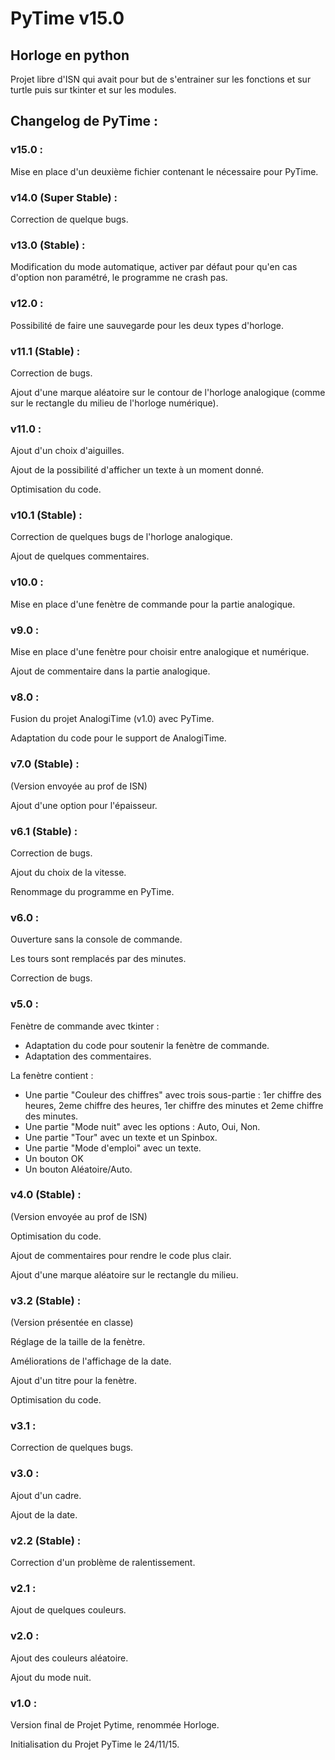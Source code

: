 # PyTime v15.0
## Horloge en python

Projet libre d'ISN qui avait pour but de s'entrainer sur les fonctions et sur turtle puis sur tkinter et sur les modules.


## Changelog de PyTime :

### v15.0 :

Mise en place d'un deuxième fichier contenant le nécessaire pour PyTime.


### v14.0 (Super Stable) :

Correction de quelque bugs.


### v13.0 (Stable) :

Modification du mode automatique, activer par défaut pour qu'en cas d'option non paramétré, le programme ne crash pas.


### v12.0 :

Possibilité de faire une sauvegarde pour les deux types d'horloge.


### v11.1 (Stable) :

Correction de bugs.

Ajout d'une marque aléatoire sur le contour de l'horloge analogique (comme sur le rectangle du milieu de l'horloge numérique).


### v11.0 :

Ajout d'un choix d'aiguilles.

Ajout de la possibilité d'afficher un texte à un moment donné.

Optimisation du code.


### v10.1 (Stable) :

Correction de quelques bugs de l'horloge analogique.

Ajout de quelques commentaires.


### v10.0 :

Mise en place d'une fenètre de commande pour la partie analogique.


### v9.0 :

Mise en place d'une fenètre pour choisir entre analogique et numérique.

Ajout de commentaire dans la partie analogique.


### v8.0 :

Fusion du projet AnalogiTime (v1.0) avec PyTime.

Adaptation du code pour le support de AnalogiTime.


### v7.0 (Stable) :

(Version envoyée au prof de ISN)

Ajout d'une option pour l'épaisseur.


### v6.1 (Stable) :

Correction de bugs.

Ajout du choix de la vitesse.

Renommage du programme en PyTime.


### v6.0 :

Ouverture sans la console de commande.

Les tours sont remplacés par des minutes.

Correction de bugs.


### v5.0 :

Fenètre de commande avec tkinter :
- Adaptation du code pour soutenir la fenètre de commande.
- Adaptation des commentaires.

La fenètre contient :
- Une partie "Couleur des chiffres" avec trois sous-partie : 1er chiffre des 
  heures, 2eme chiffre des heures, 1er chiffre des minutes et 2eme chiffre 
  des minutes.
- Une partie "Mode nuit" avec les options : Auto, Oui, Non.
- Une partie "Tour" avec un texte et un Spinbox.
- Une partie "Mode d'emploi" avec un texte.
- Un bouton OK
- Un bouton Aléatoire/Auto.


### v4.0 (Stable) :

(Version envoyée au prof de ISN)

Optimisation du code.

Ajout de commentaires pour rendre le code plus clair.

Ajout d'une marque aléatoire sur le rectangle du milieu.


### v3.2 (Stable) :

(Version présentée en classe)

Réglage de la taille de la fenètre.

Améliorations de l'affichage de la date.

Ajout d'un titre pour la fenètre.

Optimisation du code.


### v3.1 :

Correction de quelques bugs.


### v3.0 :

Ajout d'un cadre.

Ajout de la date.


### v2.2 (Stable) :

Correction d'un problème de ralentissement.


### v2.1 :

Ajout de quelques couleurs.


### v2.0 :

Ajout des couleurs aléatoire.

Ajout du mode nuit.


### v1.0 :

Version final de Projet Pytime, renommée Horloge.

Initialisation du Projet PyTime le 24/11/15.
